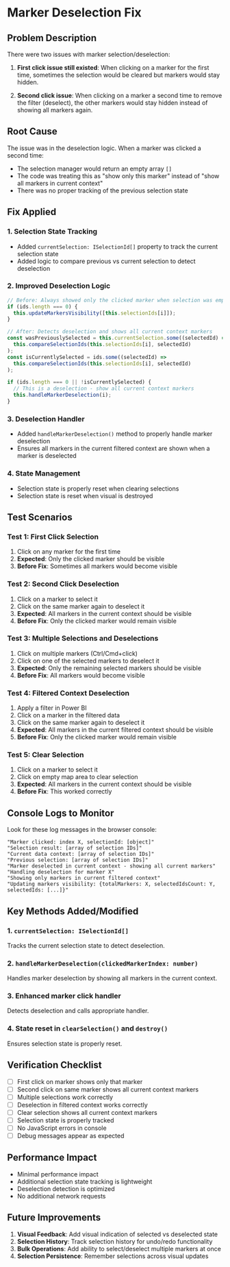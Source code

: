 # Marker Deselection Fix

## Problem Description

There were two issues with marker selection/deselection:

1. **First click issue still existed**: When clicking on a marker for the first time, sometimes the selection would be cleared but markers would stay hidden.

2. **Second click issue**: When clicking on a marker a second time to remove the filter (deselect), the other markers would stay hidden instead of showing all markers again.

## Root Cause

The issue was in the deselection logic. When a marker was clicked a second time:

- The selection manager would return an empty array `[]`
- The code was treating this as "show only this marker" instead of "show all markers in current context"
- There was no proper tracking of the previous selection state

## Fix Applied

### 1. **Selection State Tracking**

- Added `currentSelection: ISelectionId[]` property to track the current selection state
- Added logic to compare previous vs current selection to detect deselection

### 2. **Improved Deselection Logic**

```typescript
// Before: Always showed only the clicked marker when selection was empty
if (ids.length === 0) {
  this.updateMarkersVisibility([this.selectionIds[i]]);
}

// After: Detects deselection and shows all current context markers
const wasPreviouslySelected = this.currentSelection.some((selectedId) =>
  this.compareSelectionIds(this.selectionIds[i], selectedId)
);
const isCurrentlySelected = ids.some((selectedId) =>
  this.compareSelectionIds(this.selectionIds[i], selectedId)
);

if (ids.length === 0 || !isCurrentlySelected) {
  // This is a deselection - show all current context markers
  this.handleMarkerDeselection(i);
}
```

### 3. **Deselection Handler**

- Added `handleMarkerDeselection()` method to properly handle marker deselection
- Ensures all markers in the current filtered context are shown when a marker is deselected

### 4. **State Management**

- Selection state is properly reset when clearing selections
- Selection state is reset when visual is destroyed

## Test Scenarios

### Test 1: First Click Selection

1. Click on any marker for the first time
2. **Expected**: Only the clicked marker should be visible
3. **Before Fix**: Sometimes all markers would become visible

### Test 2: Second Click Deselection

1. Click on a marker to select it
2. Click on the same marker again to deselect it
3. **Expected**: All markers in the current context should be visible
4. **Before Fix**: Only the clicked marker would remain visible

### Test 3: Multiple Selections and Deselections

1. Click on multiple markers (Ctrl/Cmd+click)
2. Click on one of the selected markers to deselect it
3. **Expected**: Only the remaining selected markers should be visible
4. **Before Fix**: All markers would become visible

### Test 4: Filtered Context Deselection

1. Apply a filter in Power BI
2. Click on a marker in the filtered data
3. Click on the same marker again to deselect it
4. **Expected**: All markers in the current filtered context should be visible
5. **Before Fix**: Only the clicked marker would remain visible

### Test 5: Clear Selection

1. Click on a marker to select it
2. Click on empty map area to clear selection
3. **Expected**: All markers in the current context should be visible
4. **Before Fix**: This worked correctly

## Console Logs to Monitor

Look for these log messages in the browser console:

```
"Marker clicked: index X, selectionId: [object]"
"Selection result: [array of selection IDs]"
"Current data context: [array of selection IDs]"
"Previous selection: [array of selection IDs]"
"Marker deselected in current context - showing all current markers"
"Handling deselection for marker X"
"Showing only markers in current filtered context"
"Updating markers visibility: {totalMarkers: X, selectedIdsCount: Y, selectedIds: [...]}"
```

## Key Methods Added/Modified

### 1. `currentSelection: ISelectionId[]`

Tracks the current selection state to detect deselection.

### 2. `handleMarkerDeselection(clickedMarkerIndex: number)`

Handles marker deselection by showing all markers in the current context.

### 3. Enhanced marker click handler

Detects deselection and calls appropriate handler.

### 4. State reset in `clearSelection()` and `destroy()`

Ensures selection state is properly reset.

## Verification Checklist

- [ ] First click on marker shows only that marker
- [ ] Second click on same marker shows all current context markers
- [ ] Multiple selections work correctly
- [ ] Deselection in filtered context works correctly
- [ ] Clear selection shows all current context markers
- [ ] Selection state is properly tracked
- [ ] No JavaScript errors in console
- [ ] Debug messages appear as expected

## Performance Impact

- Minimal performance impact
- Additional selection state tracking is lightweight
- Deselection detection is optimized
- No additional network requests

## Future Improvements

1. **Visual Feedback**: Add visual indication of selected vs deselected state
2. **Selection History**: Track selection history for undo/redo functionality
3. **Bulk Operations**: Add ability to select/deselect multiple markers at once
4. **Selection Persistence**: Remember selections across visual updates
